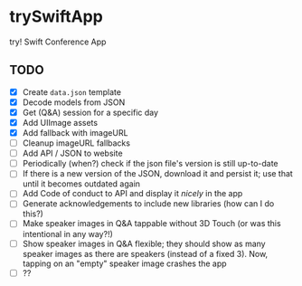 # trySwiftApp
try! Swift Conference App

## TODO
- [x] Create `data.json` template
- [x] Decode models from JSON
- [x] Get (Q&A) session for a specific day
- [x] Add UIImage assets
- [x] Add fallback with imageURL
- [ ] Cleanup imageURL fallbacks
- [ ] Add API / JSON to website
- [ ] Periodically (when?) check if the json file's version is still up-to-date
- [ ] If there is a new version of the JSON, download it and persist it; use that until it becomes outdated again
- [ ] Add Code of conduct to API and display it *nicely* in the app
- [ ] Generate acknowledgements to include new libraries (how can I do this?)
- [ ] Make speaker images in Q&A tappable without 3D Touch (or was this intentional in any way?!)
- [ ] Show speaker images in Q&A flexible; they should show as many speaker images as there are speakers (instead of a fixed 3). Now, tapping on an "empty" speaker image crashes the app
- [ ] ??
